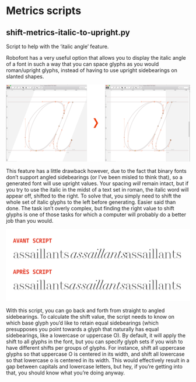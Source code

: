 Metrics scripts
================

## shift-metrics-italic-to-upright.py

Script to help with the ‘italic angle’ feature. 

Robofont has a very useful option that allows you to display the italic angle of a font in such a way that you can space glyphs as you would roman/upright glyphs, instead of having to use upright sidebearings on slanted shapes.

![alt tag](images/robofont-italicAngle-display.png)

This feature has a little drawback however, due to the fact that binary fonts don’t support angled sidebearings (or I’ve been misled to think that), so a generated font will use upright values. Your spacing *will* remain intact, but if you try to use the italic in the midst of a text set in roman, the italic word will appear off, shifted to the right. To solve that, you simply need to shift the whole set of italic glyphs to the left before generating. Easier said than done. The task isn’t overly complex, but finding the right value to shift glyphs is one of those tasks for which a computer will probably do a better job than you would.

![alt tag](images/pre-post-metrics-script.png)

With this script, you can go back and forth from straight to angled sidebearings. To calculate the shift value, the script needs to know on which base glyph you’d like to retain equal sidebearings (which presupposes you point towards a glyph that naturally has equal sidebearings, like a lowercase or uppercase O). By default, it will apply the shift to all glyphs in the font, but you can specify glyph sets if you wish to have different shifts per groups of glyphs. For instance, shift all uppercase glyphs so that uppercase O is centered in its width, and shift all lowercase so that lowercase o is centered in its width. This would effectively result in a gap between capitals and lowercase letters, but hey, if you’re getting into that, you should know what you’re doing anyway.
